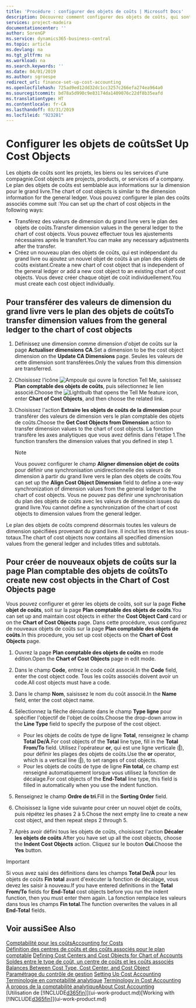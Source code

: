```yaml
---
title: 'Procédure : configurer des objets de coûts | Microsoft Docs'
description: Découvrez comment configurer des objets de coûts, qui sont similaires aux dimensions pour le grand livre.
services: project-madeira
documentationcenter: ''
author: SorenGP
ms.service: dynamics365-business-central
ms.topic: article
ms.devlang: na
ms.tgt_pltfrm: na
ms.workload: na
ms.search.keywords: ''
ms.date: 04/01/2019
ms.author: sgroespe
redirect_url: finance-set-up-cost-accounting
ms.openlocfilehash: 725ad9ed12dd32dc1cc3257c266efa274ea964a0
ms.sourcegitcommit: bd78a5d990c9e83174da1409076c22df8b35eafd
ms.translationtype: HT
ms.contentlocale: fr-CA
ms.lasthandoff: 03/31/2019
ms.locfileid: "923281"
---
```

# <a name="set-up-cost-objects"></a><span data-ttu-id="e21a3-103">Configurer les objets de coûts</span><span class="sxs-lookup"><span data-stu-id="e21a3-103">Set Up Cost Objects</span></span>
<span data-ttu-id="e21a3-104">Les objets de coûts sont les projets, les biens ou les services d'une compagnie.</span><span class="sxs-lookup"><span data-stu-id="e21a3-104">Cost objects are projects, products, or services of a company.</span></span> <span data-ttu-id="e21a3-105">Le plan des objets de coûts est semblable aux informations sur la dimension pour le grand livre.</span><span class="sxs-lookup"><span data-stu-id="e21a3-105">The chart of cost objects is similar to the dimension information for the general ledger.</span></span> <span data-ttu-id="e21a3-106">Vous pouvez configurer le plan des coûts associés comme suit :</span><span class="sxs-lookup"><span data-stu-id="e21a3-106">You can set up the chart of cost objects in the following ways:</span></span>  

* <span data-ttu-id="e21a3-107">Transférez des valeurs de dimension du grand livre vers le plan des objets de coûts.</span><span class="sxs-lookup"><span data-stu-id="e21a3-107">Transfer dimension values in the general ledger to the chart of cost objects.</span></span> <span data-ttu-id="e21a3-108">Vous pouvez effectuer tous les ajustements nécessaires après le transfert.</span><span class="sxs-lookup"><span data-stu-id="e21a3-108">You can make any necessary adjustments after the transfer.</span></span>  
* <span data-ttu-id="e21a3-109">Créez un nouveau plan des objets de coûts, qui est indépendant du grand livre ou ajoutez un nouvel objet de coûts à un plan des objets de coûts existant.</span><span class="sxs-lookup"><span data-stu-id="e21a3-109">Create a new chart of cost object that is independent of the general ledger or add a new cost object to an existing chart of cost objects.</span></span> <span data-ttu-id="e21a3-110">Vous devez créer chaque objet de coût individuellement.</span><span class="sxs-lookup"><span data-stu-id="e21a3-110">You must create each cost object individually.</span></span>  

## <a name="to-transfer-dimension-values-from-the-general-ledger-to-the-chart-of-cost-objects"></a><span data-ttu-id="e21a3-111">Pour transférer des valeurs de dimension du grand livre vers le plan des objets de coûts</span><span class="sxs-lookup"><span data-stu-id="e21a3-111">To transfer dimension values from the general ledger to the chart of cost objects</span></span>  
1.  <span data-ttu-id="e21a3-112">Définissez une dimension comme dimension d'objet de coûts sur la page **Actualiser dimensions CA**.</span><span class="sxs-lookup"><span data-stu-id="e21a3-112">Set a dimension to be the cost object dimension on the **Update CA Dimensions** page.</span></span> <span data-ttu-id="e21a3-113">Seules les valeurs de cette dimension sont transférées.</span><span class="sxs-lookup"><span data-stu-id="e21a3-113">Only the values from this dimension are transferred.</span></span>  
2.  <span data-ttu-id="e21a3-114">Choisissez l'icône ![Ampoule qui ouvre la fonction Tell Me](media/ui-search/search_small.png "Dites-moi ce que vous voulez faire"), saisissez **Plan comptable des objets de coûts**, puis sélectionnez le lien associé.</span><span class="sxs-lookup"><span data-stu-id="e21a3-114">Choose the ![Lightbulb that opens the Tell Me feature](media/ui-search/search_small.png "Tell me what you want to do") icon, enter **Chart of Cost Objects**, and then choose the related link.</span></span>  
3.  <span data-ttu-id="e21a3-115">Choisissez l'action **Extraire les objets de coûts de la dimension** pour transférer des valeurs de dimension vers le plan comptable des objets de coûts.</span><span class="sxs-lookup"><span data-stu-id="e21a3-115">Choose the **Get Cost Objects from Dimension** action to transfer dimension values to the chart of cost objects.</span></span> <span data-ttu-id="e21a3-116">La fonction transfère les axes analytiques que vous avez définis dans l'étape 1.</span><span class="sxs-lookup"><span data-stu-id="e21a3-116">The function transfers the dimension values that you defined in step 1.</span></span>  

    > [!NOTE]  
    >  <span data-ttu-id="e21a3-117">Vous pouvez configurer le champ **Aligner dimension objet de coûts** pour définir une synchronisation unidirectionnelle des valeurs de dimension à partir du grand livre vers le plan des objets de coûts.</span><span class="sxs-lookup"><span data-stu-id="e21a3-117">You can set up the **Align Cost Object Dimension**  field to define a one-way synchronization of dimension values from the general ledger to the chart of cost objects.</span></span> <span data-ttu-id="e21a3-118">Vous ne pouvez pas définir une synchronisation du plan des objets de coûts avec les valeurs de dimension issues du grand livre.</span><span class="sxs-lookup"><span data-stu-id="e21a3-118">You cannot define a synchronization of the chart of cost objects to dimension values from the general ledger.</span></span>  

<span data-ttu-id="e21a3-119">Le plan des objets de coûts comprend désormais toutes les valeurs de dimension spécifiées provenant du grand livre. Il inclut les titres et les sous-totaux.</span><span class="sxs-lookup"><span data-stu-id="e21a3-119">The chart of cost objects now contains all specified dimension values from the general ledger and includes titles and subtotals.</span></span>  

## <a name="to-create-new-cost-objects-in-the-chart-of-cost-objects-page"></a><span data-ttu-id="e21a3-120">Pour créer de nouveaux objets de coûts sur la page Plan comptable des objets de coûts</span><span class="sxs-lookup"><span data-stu-id="e21a3-120">To create new cost objects in the Chart of Cost Objects page</span></span>  
<span data-ttu-id="e21a3-121">Vous pouvez configurer et gérer les objets de coûts, soit sur la page **Fiche objet de coûts**, soit sur la page **Plan comptable des objets de coûts**.</span><span class="sxs-lookup"><span data-stu-id="e21a3-121">You can set up and maintain cost objects in either the **Cost Object Card** card or on the **Chart of Cost Objects** page.</span></span> <span data-ttu-id="e21a3-122">Dans cette procédure, vous configurez de nouveaux objets de coûts sur la page **Plan comptable des objets de coûts**.</span><span class="sxs-lookup"><span data-stu-id="e21a3-122">In this procedure, you set up cost objects on the **Chart of Cost Objects** page.</span></span>  

1.  <span data-ttu-id="e21a3-123">Ouvrez la page **Plan comptable des objets de coûts** en mode édition.</span><span class="sxs-lookup"><span data-stu-id="e21a3-123">Open the **Chart of Cost Objects** page in edit mode.</span></span>  
2.  <span data-ttu-id="e21a3-124">Dans le champ **Code**, entrez le code coût associé.</span><span class="sxs-lookup"><span data-stu-id="e21a3-124">In the **Code** field, enter the cost object code.</span></span> <span data-ttu-id="e21a3-125">Tous les coûts associés doivent avoir un code.</span><span class="sxs-lookup"><span data-stu-id="e21a3-125">All cost objects must have a code.</span></span>  
3.  <span data-ttu-id="e21a3-126">Dans le champ **Nom**, saisissez le nom du coût associé.</span><span class="sxs-lookup"><span data-stu-id="e21a3-126">In the **Name** field, enter the cost object name.</span></span>  
4.  <span data-ttu-id="e21a3-127">Sélectionnez la flèche déroulante dans le champ **Type ligne** pour spécifier l'objectif de l'objet de coûts.</span><span class="sxs-lookup"><span data-stu-id="e21a3-127">Choose the drop-down arrow in the **Line Type** field to specify the purpose of the cost object.</span></span>  

    * <span data-ttu-id="e21a3-128">Pour les objets de coûts de type de ligne **Total**, renseignez le champ **Total De/À**.</span><span class="sxs-lookup"><span data-stu-id="e21a3-128">For cost objects of the **Total** line type, fill in the **Total From/To** field.</span></span> <span data-ttu-id="e21a3-129">Utilisez l'opérateur **or**, qui est une ligne verticale (**&#124;**), pour définir les plages des objets de coûts.</span><span class="sxs-lookup"><span data-stu-id="e21a3-129">Use the **or** operator, which is a vertical line (**&#124;**), to set ranges of cost objects.</span></span>  
    * <span data-ttu-id="e21a3-130">Pour les objets de coûts de type de ligne **Fin total**, ce champ est renseigné automatiquement lorsque vous utilisez la fonction de décalage.</span><span class="sxs-lookup"><span data-stu-id="e21a3-130">For cost objects of the **End-Total** line type, this field is filled in automatically when you use  the indent function.</span></span>  
5.  <span data-ttu-id="e21a3-131">Renseignez le champ **Ordre de tri**.</span><span class="sxs-lookup"><span data-stu-id="e21a3-131">Fill in the **Sorting Order** field.</span></span>  
6.  <span data-ttu-id="e21a3-132">Choisissez la ligne vide suivante pour créer un nouvel objet de coûts, puis répétez les phases 2 à 5.</span><span class="sxs-lookup"><span data-stu-id="e21a3-132">Chose the next empty line to create a new cost object, and then repeat steps 2 through 5.</span></span>  
7.  <span data-ttu-id="e21a3-133">Après avoir défini tous les objets de coûts, choisissez l'action **Décaler les objets de coûts**.</span><span class="sxs-lookup"><span data-stu-id="e21a3-133">After you have set up all the cost objects, choose the **Indent Cost Objects** action.</span></span> <span data-ttu-id="e21a3-134">Cliquez sur le bouton **Oui**.</span><span class="sxs-lookup"><span data-stu-id="e21a3-134">Choose the **Yes** button.</span></span>  

> [!IMPORTANT]  
>  <span data-ttu-id="e21a3-135">Si vous avez saisi des définitions dans les champs **Total De/À** pour les objets de coûts **Fin total** avant d'exécuter la fonction de décalage, vous devez les saisir à nouveau.</span><span class="sxs-lookup"><span data-stu-id="e21a3-135">If you have entered definitions in the **Total From/To** fields for **End-Total** cost objects before you run the indent function, then you must enter them again.</span></span> <span data-ttu-id="e21a3-136">La fonction remplace les valeurs dans tous les champs **Fin total**.</span><span class="sxs-lookup"><span data-stu-id="e21a3-136">The function overwrites the values in all **End-Total** fields.</span></span>  

## <a name="see-also"></a><span data-ttu-id="e21a3-137">Voir aussi</span><span class="sxs-lookup"><span data-stu-id="e21a3-137">See Also</span></span>  
[<span data-ttu-id="e21a3-138">Comptabilité pour les coûts</span><span class="sxs-lookup"><span data-stu-id="e21a3-138">Accounting for Costs</span></span>](finance-manage-cost-accounting.md)  
<span data-ttu-id="e21a3-139">[Définition des centres de coûts et des coûts associés pour le plan comptable](finance-defining-cost-centers-and-cost-objects-for-chart-of-accounts.md) </span><span class="sxs-lookup"><span data-stu-id="e21a3-139">[Defining Cost Centers and Cost Objects for Chart of Accounts](finance-defining-cost-centers-and-cost-objects-for-chart-of-accounts.md) </span></span>  
<span data-ttu-id="e21a3-140">[Soldes entre le type de coût, un centre de coûts et les coûts associés](finance-balances-between-cost-type-cost-center-and-cost-object.md) </span><span class="sxs-lookup"><span data-stu-id="e21a3-140">[Balances Between Cost Type, Cost Center, and Cost Object](finance-balances-between-cost-type-cost-center-and-cost-object.md) </span></span>  
<span data-ttu-id="e21a3-141">[Paramétrage du contrôle de gestion](finance-set-up-cost-accounting.md) </span><span class="sxs-lookup"><span data-stu-id="e21a3-141">[Setting Up Cost Accounting](finance-set-up-cost-accounting.md) </span></span>  
<span data-ttu-id="e21a3-142">[Terminologie en comptabilité analytique](finance-terminology-in-cost-accounting.md) </span><span class="sxs-lookup"><span data-stu-id="e21a3-142">[Terminology in Cost Accounting](finance-terminology-in-cost-accounting.md) </span></span>  
[<span data-ttu-id="e21a3-143">À propos de la comptabilité analytique</span><span class="sxs-lookup"><span data-stu-id="e21a3-143">About Cost Accounting</span></span>](finance-about-cost-accounting.md)  
<span data-ttu-id="e21a3-144">[Utilisation de [!INCLUDE[d365fin](includes/d365fin_md.md)]](ui-work-product.md)</span><span class="sxs-lookup"><span data-stu-id="e21a3-144">[Working with [!INCLUDE[d365fin](includes/d365fin_md.md)]](ui-work-product.md)</span></span>
